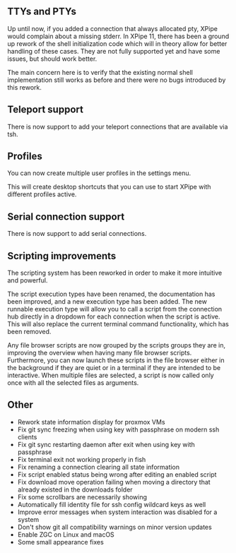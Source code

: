 ## TTYs and PTYs

Up until now, if you added a connection that always allocated pty, XPipe would complain about a missing stderr.
In XPipe 11, there has been a ground up rework of the shell initialization code which will in theory allow for better handling of these cases.
They are not fully supported yet and have some issues, but should work better.

The main concern here is to verify that the existing normal shell implementation still works as before and there were no bugs introduced by this rework.

## Teleport support

There is now support to add your teleport connections that are available via tsh.

## Profiles

You can now create multiple user profiles in the settings menu.

This will create desktop shortcuts that you can use to start XPipe with different profiles active.

## Serial connection support

There is now support to add serial connections.

## Scripting improvements

The scripting system has been reworked in order to make it more intuitive and powerful.

The script execution types have been renamed, the documentation has been improved, and a new execution type has been added.
The new runnable execution type will allow you to call a script from the connection hub directly in a dropdown for each connection when the script is active.
This will also replace the current terminal command functionality, which has been removed.

Any file browser scripts are now grouped by the scripts groups they are in, improving the overview when having many file browser scripts.
Furthermore, you can now launch these scripts in the file browser either in the background if they are quiet or in a terminal if they are intended to be interactive.
When multiple files are selected, a script is now called only once with all the selected files as arguments.

## Other

- Rework state information display for proxmox VMs
- Fix git sync freezing when using key with passphrase on modern ssh clients
- Fix git sync restarting daemon after exit when using key with passphrase
- Fix terminal exit not working properly in fish
- Fix renaming a connection clearing all state information
- Fix script enabled status being wrong after editing an enabled script
- Fix download move operation failing when moving a directory that already existed in the downloads folder
- Fix some scrollbars are necessarily showing
- Automatically fill identity file for ssh config wildcard keys as well
- Improve error messages when system interaction was disabled for a system
- Don't show git all compatibility warnings on minor version updates
- Enable ZGC on Linux and macOS
- Some small appearance fixes